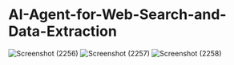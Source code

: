 # AI-Agent-for-Web-Search-and-Data-Extraction
![Screenshot (2256)](https://github.com/user-attachments/assets/3302d55a-3339-4c1c-8780-bdc51a6057bc)
![Screenshot (2257)](https://github.com/user-attachments/assets/df9981d3-9be3-4a1b-9bac-350b8ecf3ff0)
![Screenshot (2258)](https://github.com/user-attachments/assets/bfd00a37-1272-4d9e-a2c3-e6d76719f9c3)
